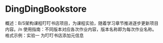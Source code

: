 # DingDingBookstore
概述：B/S架构课程叮叮书店项目，为课程实验，随着学习章节推进逐步更新项目内容。/n
使用指南：不同版本对应各次作业内容，版本名称即为每次作业名称。格式示例：实验一 为叮叮书店添加元信息
